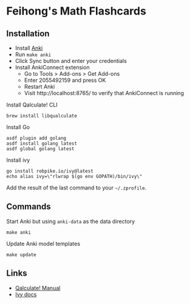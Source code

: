 # Feihong's Math Flashcards

## Installation

- Install [Anki](https://apps.ankiweb.net/)
- Run `make anki`
- Click Sync button and enter your credentials
- Install AnkiConnect extension
  - Go to Tools > Add-ons > Get Add-ons
  - Enter 2055492159 and press OK
  - Restart Anki
  - Visit http://localhost:8765/ to verify that AnkiConnect is running

Install Qalculate! CLI

    brew install libqualculate

Install Go

    asdf plugin add golang
    asdf install golang latest
    asdf global golang latest

Install ivy

    go install robpike.io/ivy@latest
    echo alias ivy=\"rlwrap $(go env GOPATH)/bin/ivy\"

Add the result of the last command to your `~/.zprofile`.

## Commands

Start Anki but using `anki-data` as the data directory

    make anki

Update Anki model templates

    make update

## Links

- [Qalculate! Manual](https://qalculate.github.io/manual/index.html)
- [Ivy docs](https://pkg.go.dev/robpike.io/ivy)
